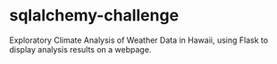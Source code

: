 # sqlalchemy-challenge

Exploratory Climate Analysis of Weather Data in Hawaii, using Flask to display analysis results on a webpage.
